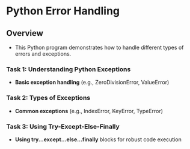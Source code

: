 # Python Error Handling

## Overview
- This Python program demonstrates how to handle different types of errors and exceptions.

### Task 1: Understanding Python Exceptions
- **Basic exception handling** (e.g., ZeroDivisionError, ValueError)
### Task 2: Types of Exceptions
- **Common exceptions** (e.g., IndexError, KeyError, TypeError)
### Task 3: Using Try-Except-Else-Finally
- **Using try...except...else...finally** blocks for robust code execution